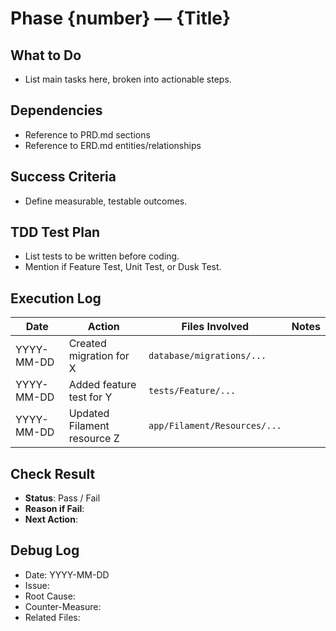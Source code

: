 # Phase {number} — {Title}

## What to Do
- List main tasks here, broken into actionable steps.

## Dependencies
- Reference to PRD.md sections
- Reference to ERD.md entities/relationships

## Success Criteria
- Define measurable, testable outcomes.

## TDD Test Plan
- List tests to be written before coding.
- Mention if Feature Test, Unit Test, or Dusk Test.

## Execution Log
| Date       | Action                     | Files Involved              | Notes |
|------------|----------------------------|------------------------------|-------|
| YYYY-MM-DD | Created migration for X     | `database/migrations/...`    |       |
| YYYY-MM-DD | Added feature test for Y    | `tests/Feature/...`          |       |
| YYYY-MM-DD | Updated Filament resource Z | `app/Filament/Resources/...` |       |

## Check Result
- **Status**: Pass / Fail
- **Reason if Fail**:
- **Next Action**:

## Debug Log
- Date: YYYY-MM-DD
- Issue:
- Root Cause:
- Counter-Measure:
- Related Files:
